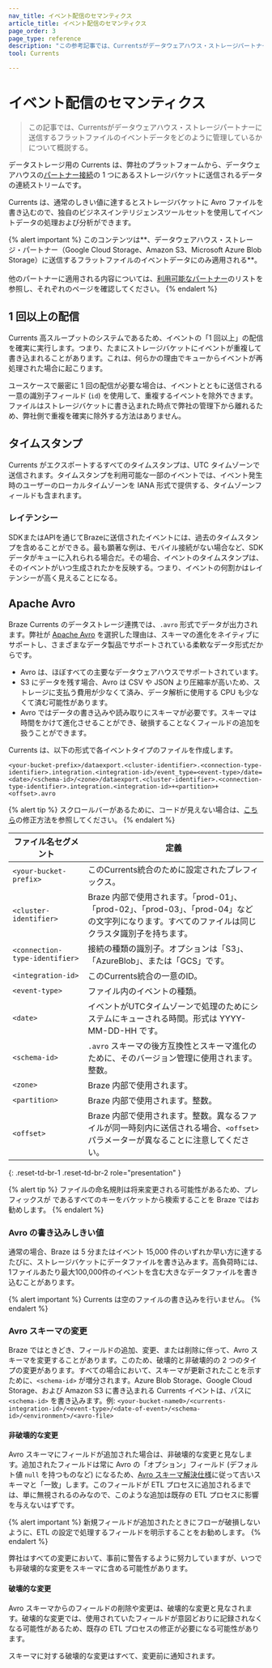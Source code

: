 ```yaml
---
nav_title: イベント配信のセマンティクス
article_title: イベント配信のセマンティクス
page_order: 3
page_type: reference
description: "この参考記事では、Currentsがデータウェアハウス・ストレージパートナーに送信するフラットファイルのイベントデータをどのように管理しているかについて概説している。"
tool: Currents

---
```


# イベント配信のセマンティクス

> この記事では、Currentsがデータウェアハウス・ストレージパートナーに送信するフラットファイルのイベントデータをどのように管理しているかについて概説する。

データストレージ用の Currents は、弊社のプラットフォームから、データウェアハウスの[パートナー接続]({{site.baseurl}}/user_guide/data_and_analytics/braze_currents/available_partners/)の 1 つにあるストレージバケットに送信されるデータの連続ストリームです。

Currents は、通常のしきい値に達するとストレージバケットに Avro ファイルを書き込むので、独自のビジネスインテリジェンスツールセットを使用してイベントデータの処理および分析ができます。

{% alert important %}
このコンテンツは**、データウェアハウス・ストレージ・パートナー（Google Cloud Storage、Amazon S3、Microsoft Azure Blob Storage）に送信するフラットファイルのイベントデータにのみ適用される**。<br><br>他のパートナーに適用される内容については、[利用可能なパートナー]({{site.baseurl}}/user_guide/data_and_analytics/braze_currents/available_partners/)のリストを参照し、それぞれのページを確認してください。
{% endalert %}


## 1 回以上の配信

Currents 高スループットのシステムであるため、イベントの「1 回以上」の配信を確実に実行します。つまり、たまにストレージバケットにイベントが重複して書き込まれることがあります。これは、何らかの理由でキューからイベントが再処理された場合に起こります。

ユースケースで厳密に 1 回の配信が必要な場合は、イベントとともに送信される一意の識別子フィールド (`id`) を使用して、重複するイベントを除外できます。ファイルはストレージバケットに書き込まれた時点で弊社の管理下から離れるため、弊社側で重複を確実に除外する方法はありません。

## タイムスタンプ

Currents がエクスポートするすべてのタイムスタンプは、UTC タイムゾーンで送信されます。タイムスタンプを利用可能な一部のイベントでは、イベント発生時のユーザーのローカルタイムゾーンを IANA 形式で提供する、タイムゾーンフィールドも含まれます。

### レイテンシー

SDKまたはAPIを通じてBrazeに送信されたイベントには、過去のタイムスタンプを含めることができる。最も顕著な例は、モバイル接続がない場合など、SDKデータがキューに入れられる場合だ。その場合、イベントのタイムスタンプは、そのイベントがいつ生成されたかを反映する。つまり、イベントの何割かはレイテンシーが高く見えることになる。

## Apache Avro

Braze Currents のデータストレージ連携では、`.avro` 形式でデータが出力されます。弊社が [Apache Avro](https://avro.apache.org/) を選択した理由は、スキーマの進化をネイティブにサポートし、さまざまなデータ製品でサポートされている柔軟なデータ形式だからです。 

- Avro は、ほぼすべての主要なデータウェアハウスでサポートされています。
- S3 にデータを残す場合、Avro は CSV や JSON より圧縮率が高いため、ストレージに支払う費用が少なくて済み、データ解析に使用する CPU も少なくて済む可能性があります。
- Avro ではデータの書き込みや読み取りにスキーマが必要です。スキーマは時間をかけて進化させることができ、破損することなくフィールドの追加を扱うことができます。

Currents は、以下の形式で各イベントタイプのファイルを作成します。

```
<your-bucket-prefix>/dataexport.<cluster-identifier>.<connection-type-identifier>.integration.<integration-id>/event_type=<event-type>/date=<date>/<schema-id>/<zone>/dataexport.<cluster-identifier>.<connection-type-identifier>.integration.<integration-id>+<partition>+<offset>.avro
```

{% alert tip %}
スクロールバーがあるために、コードが見えない場合は、[こちら]({{site.baseurl}}/help/help_articles/docs/scroll_bar_overlap/)の修正方法を参照してください。
{% endalert %}

|ファイル名セグメント |定義|
|---|---|
| `<your-bucket-prefix>` | このCurrents統合のために設定されたプレフィックス。 |
| `<cluster-identifier>` | Braze 内部で使用されます。「prod-01」、「prod-02」、「prod-03」、「prod-04」などの文字列になります。すべてのファイルは同じクラスタ識別子を持ちます。|
| `<connection-type-identifier>` | 接続の種類の識別子。オプションは「S3」、「AzureBlob」、または「GCS」です。 |
| `<integration-id>` | このCurrents統合の一意のID。 |
| `<event-type>` | ファイル内のイベントの種類。 |
| `<date>` | イベントがUTCタイムゾーンで処理のためにシステムにキューされる時間。形式は YYYY-MM-DD-HH です。 |
| `<schema-id>` | `.avro` スキーマの後方互換性とスキーマ進化のために、そのバージョン管理に使用されます。整数。 |
| `<zone>` | Braze 内部で使用されます。 |
| `<partition>` | Braze 内部で使用されます。整数。 |
| `<offset>`| Braze 内部で使用されます。整数。異なるファイルが同一時刻内に送信される場合、`<offset>` パラメーターが異なることに注意してください。 |
{: .reset-td-br-1 .reset-td-br-2 role="presentation" }

{% alert tip %}
ファイルの命名規則は将来変更される可能性があるため、プレフィックスが <your-bucket-prefix> であるすべてのキーをバケットから検索することを Braze ではお勧めします。
{% endalert %}

### Avro の書き込みしきい値

通常の場合、Braze は 5 分またはイベント 15,000 件のいずれか早い方に達するたびに、ストレージバケットにデータファイルを書き込みます。高負荷時には、1ファイルあたり最大100,000件のイベントを含む大きなデータファイルを書き込むことがあります。

{% alert important %}
Currents は空のファイルの書き込みを行いません。
{% endalert %}

### Avro スキーマの変更

Braze ではときどき、フィールドの追加、変更、または削除に伴って、Avro スキーマを変更することがあります。このため、破壊的と非破壊的の 2 つのタイプの変更があります。すべての場合において、スキーマが更新されたことを示すために、`<schema-id>` が増分されます。Azure Blob Storage、Google Cloud Storage、および Amazon S3 に書き込まれる Currents イベントは、パスに `<schema-id>` を書き込みます。例: `<your-bucket-name0>/<currents-integration-id>/<event-type>/<date-of-event>/<schema-id>/<environment>/<avro-file>`

#### 非破壊的な変更

Avro スキーマにフィールドが追加された場合は、非破壊的な変更と見なします。追加されたフィールドは常に Avro の「オプション」フィールド (デフォルト値 `null` を持つものなど) になるため、[Avro スキーマ解決仕様](http://avro.apache.org/docs/current/spec.html#schema+resolution)に従って古いスキーマと「一致」します。このフィールドが ETL プロセスに追加されるまでは、単に無視されるのみなので、このような追加は既存の ETL プロセスに影響を与えないはずです。 

{% alert important %}
新規フィールドが追加されたときにフローが破損しないように、ETL の設定で処理するフィールドを明示することをお勧めします。
{% endalert %}

弊社はすべての変更において、事前に警告するように努力していますが、いつでも非破壊的な変更をスキーマに含める可能性があります。

#### 破壊的な変更

Avro スキーマからのフィールドの削除や変更は、破壊的な変更と見なされます。破壊的な変更では、使用されていたフィールドが意図どおりに記録されなくなる可能性があるため、既存の ETL プロセスの修正が必要になる可能性があります。

スキーマに対する破壊的な変更はすべて、変更前に通知されます。
